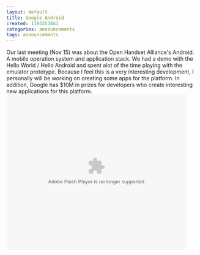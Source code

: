 ```yaml
---
layout: default
title: Google Android
created: 1195253441
categories: announcements
tags: announcements
---
```

Our last meeting (Nov 15) was about the Open Handset Alliance's Android. A mobile operation system and application stack. We had a demo with the Hello World / Hello Android and spent alot of the time playing with the emulator prototype. Because I feel this is a very interesting development, I personally will be working on creating some apps for the platform. In addition, Google has $10M in prizes for developers who create interesting new applications for this platform.<object width="470" height="406"><param name="movie" value="http://www.youtube.com/p/5CE8623916B0E2FF"><param name="wmode" value="transparent"><embed src="http://www.youtube.com/p/5CE8623916B0E2FF" type="application/x-shockwave-flash" width="470" height="406" wmode="transparent"></object>
